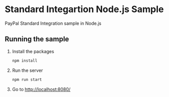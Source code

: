 # Standard Integartion Node.js Sample

PayPal Standard Integration sample in Node.js

## Running the sample

1. Install the packages

    ```sh
    npm install
    ```

2. Run the server

    ```sh
    npm run start
    ```

3. Go to [http://localhost:8080/](http://localhost:8080/)

